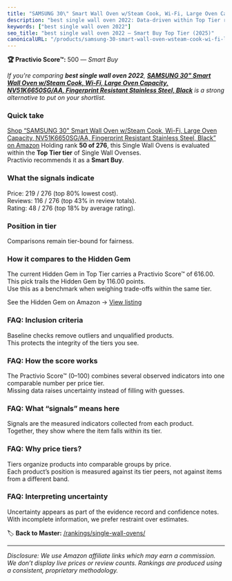 ```yaml
---
title: "SAMSUNG 30\" Smart Wall Oven w/Steam Cook, Wi-Fi, Large Oven Capacity, NV51K6650SG/AA, Fingerprint Resistant Stainless Steel, Black"
description: "best single wall oven 2022: Data-driven within Top Tier ranking using the Practivio Score™. Positioned by quality, value, demand, findability, momentum."
keywords: ["best single wall oven 2022"]
seo_title: "best single wall oven 2022 — Smart Buy Top Tier (2025)"
canonicalURL: "/products/samsung-30-smart-wall-oven-wsteam-cook-wi-fi-large-oven-capacity-nv51k6650sgaa-fingerprint-resistant-stainless-steel-black-B01MZYU7AL/"
---
```


**🏆 Practivio Score™:** 500 — _Smart Buy_


*If you're comparing **best single wall oven 2022**, **[SAMSUNG 30" Smart Wall Oven w/Steam Cook, Wi-Fi, Large Oven Capacity, NV51K6650SG/AA, Fingerprint Resistant Stainless Steel, Black](https://www.amazon.com/dp/B01MZYU7AL?tag=practivio-20)** is a strong alternative to put on your shortlist.*
### Quick take
[Shop “SAMSUNG 30" Smart Wall Oven w/Steam Cook, Wi-Fi, Large Oven Capacity, NV51K6650SG/AA, Fingerprint Resistant Stainless Steel, Black” on Amazon](https://www.amazon.com/dp/B01MZYU7AL?tag=practivio-20)
Holding rank **50 of 276**, this Single Wall Ovens is evaluated within the **Top Tier tier** of Single Wall Ovenses.  
Practivio recommends it as a **Smart Buy**.

### What the signals indicate
Price: 219 / 276 (top 80% lowest cost).  
Reviews: 116 / 276 (top 43% in review totals).  
Rating: 48 / 276 (top 18% by average rating).  

### Position in tier
Comparisons remain tier-bound for fairness.

### How it compares to the Hidden Gem
The current Hidden Gem in Top Tier carries a Practivio Score™ of 616.00.  
This pick trails the Hidden Gem by 116.00 points.  
Use this as a benchmark when weighing trade-offs within the same tier.  

See the Hidden Gem on Amazon → [View listing](https://www.amazon.com/dp/B00N45FU58?tag=practivio-20)

### FAQ: Inclusion criteria
Baseline checks remove outliers and unqualified products.  
This protects the integrity of the tiers you see.

### FAQ: How the score works
The Practivio Score™ (0–100) combines several observed indicators into one comparable number per price tier.  
Missing data raises uncertainty instead of filling with guesses.

### FAQ: What “signals” means here
Signals are the measured indicators collected from each product.  
Together, they show where the item falls within its tier.

### FAQ: Why price tiers?
Tiers organize products into comparable groups by price.  
Each product’s position is measured against its tier peers, not against items from a different band.

### FAQ: Interpreting uncertainty
Uncertainty appears as part of the evidence record and confidence notes.  
With incomplete information, we prefer restraint over estimates.


🏷️ **Back to Master:** [/rankings/single-wall-ovens/](/rankings/single-wall-ovens/)

---
_Disclosure: We use Amazon affiliate links which may earn a commission. We don’t display live prices or review counts. Rankings are produced using a consistent, proprietary methodology._
